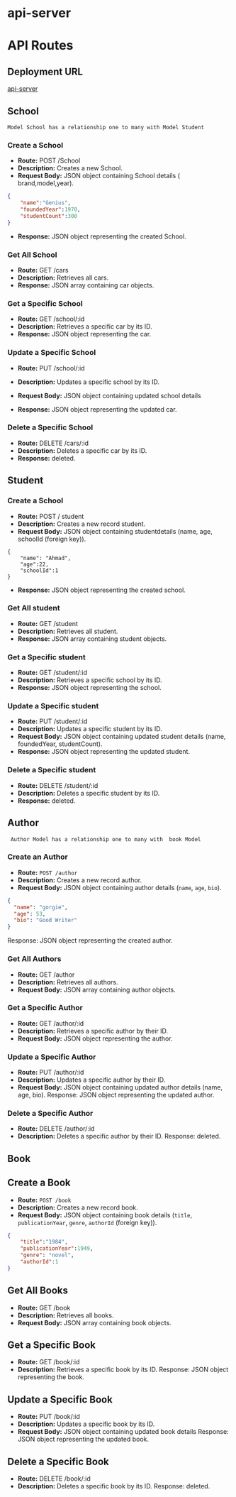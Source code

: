 # api-server
# API Routes

## Deployment URL
[api-server](https://api-server-uqag.onrender.com)

## School
```
Model School has a relationship one to many with Model Student
```

### Create a School

- **Route:** POST /School
- **Description:** Creates a new School.
- **Request Body:** JSON object containing School details ( brand,model,year).
```Json
{
    "name":"Genius",
    "foundedYear":1970,
    "studentCount":300
}
```
- **Response:** JSON object representing the created School.

### Get All School

- **Route:** GET /cars
- **Description:** Retrieves all cars.
- **Response:** JSON array containing car objects.

### Get a Specific School

- **Route:** GET /school/:id
- **Description:** Retrieves a specific car by its ID.
- **Response:** JSON object representing the car.

### Update a Specific School

- **Route:** PUT /school/:id
- **Description:** Updates a specific school by its ID.
- **Request Body:** JSON object containing updated school details 



- **Response:** JSON object representing the updated car.

### Delete a Specific School

- **Route:** DELETE /cars/:id
- **Description:** Deletes a specific car by its ID.
- **Response:** deleted.


## Student

### Create a School

- **Route:** POST / student
- **Description:** Creates a new  record student.
- **Request Body:** JSON object containing studentdetails (name, age, schoolId (foreign key)).
```
{
    "name": "Ahmad",
    "age":22,
    "schoolId":1
}
```
- **Response:** JSON object representing the created school.

### Get All student

- **Route:** GET /student
- **Description:** Retrieves all student.
- **Response:** JSON array containing student objects.

### Get a Specific student

- **Route:** GET /student/:id
- **Description:** Retrieves a specific school by its ID.
- **Response:** JSON object representing the school.

### Update a Specific student
- **Route:** PUT /student/:id
- **Description:** Updates a specific student by its ID.
- **Request Body:** JSON object containing updated student details (name, foundedYear, studentCount).
- **Response:** JSON object representing the updated student.

###  Delete a Specific student

- **Route:** DELETE /student/:id
- **Description:** Deletes a specific student by its ID.
- **Response:** deleted.

## Author
```
 Author Model has a relationship one to many with  book Model
```


### Create an Author

- **Route:** `POST /author`
- **Description:** Creates a new record author.
- **Request Body:** JSON object containing author details (`name`, `age`, `bio`).
```json
{
  "name": "gorgie",
  "age": 53,
  "bio": "Good Writer"
}
```

Response: JSON object representing the created author.

### Get All Authors

- **Route:**  GET /author
- **Description:** Retrieves all authors.
- **Request Body:** JSON array containing author objects.

### Get a Specific Author

- **Route:**  GET /author/:id
- **Description:**  Retrieves a specific author by their ID.
- **Request Body:**  JSON object representing the author.

### Update a Specific Author
- **Route:**  PUT /author/:id
- **Description:** Updates a specific author by their ID.
- **Request Body:**  JSON object containing updated author details (name, age, bio).
Response: JSON object representing the updated author.

### Delete a Specific Author
- **Route:** DELETE /author/:id
- **Description:** Deletes a specific author by their ID.
Response: deleted.



## Book 

## Create a Book

- **Route:** `POST /book`
- **Description:** Creates a new record book.
- **Request Body:** JSON object containing book details (`title`, `publicationYear`, `genre`, `authorId` (foreign key)).

```json
{
    "title":"1984",
    "publicationYear":1949,
    "genre": "novel",
    "authorId":1
}
```

## Get All Books

- **Route:**  GET /book
- **Description:**  Retrieves all books.
- **Request Body:** JSON array containing book objects.


## Get a Specific Book
- **Route:**  GET /book/:id
- **Description:** Retrieves a specific book by its ID.
Response: JSON object representing the book.


## Update a Specific Book
- **Route:**  PUT /book/:id
- **Description:** Updates a specific book by its ID.
- **Request Body:** JSON object containing updated book details 
Response: JSON object representing the updated book.

## Delete a Specific Book
- **Route:** DELETE /book/:id
- **Description:** Deletes a specific book by its ID.
Response: deleted.
